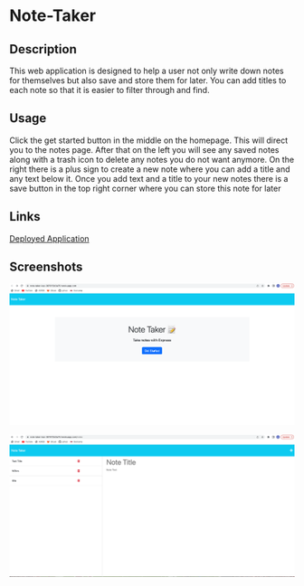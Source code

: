 # Note-Taker

## Description
This web application is designed to help a user not only write down notes for themselves but also save and store them for later. You can add titles to each note so that it is easier to filter through and find.

## Usage
Click the get started button in the middle on the homepage. This will direct you to the notes page. After that on the left you will see any saved notes along with a trash icon to delete any notes you do not want anymore. On the right there is a plus sign to create a new note where you can add a title and any text below it. Once you add text and a title to your new notes there is a save button in the top right corner where you can store this note for later

## Links
[Deployed Application](https://note-taker-kaz-38761f2d3a75.herokuapp.com/)

## Screenshots
![Screenshot of Homepage](./homepage.png)

![Screenshot of Notes Page](./notespage.png)